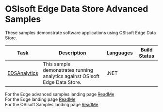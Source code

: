 # OSIsoft Edge Data Store Advanced Samples

These samples demonstrate software applications using OSIsoft Edge Data Store.

| Task                           | Description                                                                 | Languages | Build Status |
| ------------------------------ | --------------------------------------------------------------------------- | --------- | ------------ |
| [EDSAnalytics](./EDSAnalytics) | This sample demonstrates running analytics against OSIsoft Edge Data Store. | .NET      |              |

For the Edge advanced samples landing page [ReadMe](../)  
For the Edge landing page [ReadMe](../../)  
For the OSIsoft Samples landing page [ReadMe](https://github.com/osisoft/OSI-Samples)
